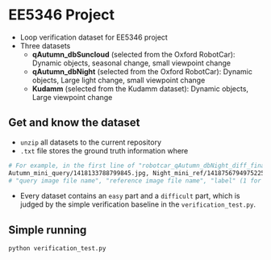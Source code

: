 # EE5346 Project
- Loop verification dataset for EE5346 project
- Three datasets
    - **qAutumn_dbSuncloud** (selected from the Oxford RobotCar): Dynamic objects, seasonal change, small viewpoint change
    - **qAutumn_dbNight** (selected from the Oxford RobotCar): Dynamic objects, Large light change, small viewpoint change
    - **Kudamm** (selected from the Kudamm dataset): Dynamic objects, Large viewpoint change

## Get and know the dataset
- `unzip` all datasets to the current repository
- `.txt` file stores the ground truth information where
```bash
# For example, in the first line of "robotcar_qAutumn_dbNight_diff_final.txt"
Autumn_mini_query/1418133788799845.jpg, Night_mini_ref/1418756794975225.jpg, 1
# "query image file name", "reference image file name", "label" (1 for true loop verification, 0 for false one)
```

- Every dataset contains an `easy` part and a `difficult` part, which is judged by the simple verification baseline in the `verification_test.py`.

## Simple running
```bash
python verification_test.py
```